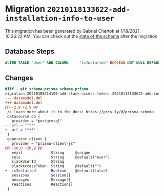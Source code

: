 # Migration `20210118133622-add-installation-info-to-user`

This migration has been generated by Gabriel Chertok at 1/18/2021, 10:36:22 AM.
You can check out the [state of the schema](./schema.prisma) after the migration.

## Database Steps

```sql
ALTER TABLE "User" ADD COLUMN     "isInstalled" BOOLEAN NOT NULL DEFAULT false
```

## Changes

```diff
diff --git schema.prisma schema.prisma
migration 20210105214100-add-slack-access-token..20210118133622-add-installation-info-to-user
--- datamodel.dml
+++ datamodel.dml
@@ -2,9 +2,9 @@
 // learn more about it in the docs: https://pris.ly/d/prisma-schema
 datasource db {
   provider = "postgresql"
-  url = "***"
+  url = "***"
 }
 generator client {
   provider = "prisma-client-js"
@@ -20,8 +20,9 @@
   email             String     @unique
   role              String     @default("user")
   slackUserId       String
   slackAccessToken  String     @default("")
+  isInstalled       Boolean    @default(false)
   sessions          Session[]
   messages          Message[]
   reactions         Reaction[]
 }
```


